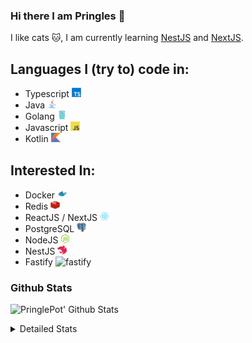 ### Hi there I am Pringles 👋

I like cats 🐱, I am currently learning [NestJS](https://nestjs.com) and [NextJS](https://nextjs.org).

## Languages I (try to) code in:
 - Typescript <img src="https://raw.githubusercontent.com/devicons/devicon/master/icons/typescript/typescript-original.svg" alt="typescript" width="15" height="15"/>
 - Java <img src="https://raw.githubusercontent.com/devicons/devicon/master/icons/java/java-original.svg" alt="java" width="15" height="15"/>
 - Golang <img src="https://raw.githubusercontent.com/devicons/devicon/master/icons/go/go-original.svg" alt="go" width="15" height="15"/>
 - Javascript <img src="https://raw.githubusercontent.com/devicons/devicon/master/icons/javascript/javascript-original.svg" alt="javascript" width="15" height="15"/>
 - Kotlin <img src="https://raw.githubusercontent.com/devicons/devicon/master/icons/kotlin/kotlin-original.svg" alt="kotlin" width="15" height="15"/>

## Interested In:
 - Docker <img src="https://raw.githubusercontent.com/devicons/devicon/master/icons/docker/docker-original.svg" alt="docker" width="15" height="15"/>
 - Redis <img src="https://raw.githubusercontent.com/devicons/devicon/master/icons/redis/redis-original.svg" alt="redis" width="15" height="15"/>
 - ReactJS / NextJS <img src="https://raw.githubusercontent.com/devicons/devicon/master/icons/react/react-original.svg" alt="react" width="15" height="15"/>
 - PostgreSQL <img src="https://raw.githubusercontent.com/devicons/devicon/master/icons/postgresql/postgresql-original.svg" alt="postgresql" width="15" height="15"/>
 - NodeJS <img src="https://raw.githubusercontent.com/devicons/devicon/master/icons/nodejs/nodejs-original.svg" alt="nodejs" width="15" height="15"/>
 - NestJS <img src="https://raw.githubusercontent.com/devicons/devicon/master/icons/nestjs/nestjs-plain.svg" alt="nestjs" width="15" height="15"/>
 - Fastify <img src="https://devicons.railway.app/i/fastify-dark.svg" alt="fastify" width="15" height="15"/>

### Github Stats
![PringlePot' Github Stats](https://github-readme-stats.vercel.app/api?username=PringlePot&show_icons=true&theme=dark&count_private=true)

<details>
  <summary>Detailed Stats</summary>
    
<!--START_SECTION:waka-->
![Profile Views](http://img.shields.io/badge/Profile%20Views-13-blue)

![Lines of code](https://img.shields.io/badge/From%20Hello%20World%20I%27ve%20Written-132787%20lines%20of%20code-blue)

**🐱 My GitHub Data** 

> 🏆 750 Contributions in the Year 2021
 > 
> 📦 90.3 kB Used in GitHub's Storage 
 > 
> 💼 Opted to Hire
 > 
> 📜 8 Public Repositories 
 > 
> 🔑 11 Private Repositories  
 > 
**I'm an Early 🐤** 

```text
🌞 Morning    118 commits    ████░░░░░░░░░░░░░░░░░░░░░   18.73% 
🌆 Daytime    257 commits    ██████████░░░░░░░░░░░░░░░   40.79% 
🌃 Evening    255 commits    ██████████░░░░░░░░░░░░░░░   40.48% 
🌙 Night      0 commits      ░░░░░░░░░░░░░░░░░░░░░░░░░   0.0%

```
📅 **I'm Most Productive on Sunday** 

```text
Monday       130 commits    █████░░░░░░░░░░░░░░░░░░░░   20.63% 
Tuesday      54 commits     ██░░░░░░░░░░░░░░░░░░░░░░░   8.57% 
Wednesday    58 commits     ██░░░░░░░░░░░░░░░░░░░░░░░   9.21% 
Thursday     89 commits     ███░░░░░░░░░░░░░░░░░░░░░░   14.13% 
Friday       39 commits     █░░░░░░░░░░░░░░░░░░░░░░░░   6.19% 
Saturday     114 commits    ████░░░░░░░░░░░░░░░░░░░░░   18.1% 
Sunday       146 commits    █████░░░░░░░░░░░░░░░░░░░░   23.17%

```


📊 **This Week I Spent My Time On** 

```text
⌚︎ Time Zone: Europe/Amsterdam

💬 Programming Languages: 
TypeScript               1 hr 39 mins        ██████████████░░░░░░░░░░░   56.71% 
Go                       36 mins             █████░░░░░░░░░░░░░░░░░░░░   20.94% 
JavaScript               13 mins             ██░░░░░░░░░░░░░░░░░░░░░░░   7.69% 
HTML                     11 mins             █░░░░░░░░░░░░░░░░░░░░░░░░   6.76% 
Python                   6 mins              █░░░░░░░░░░░░░░░░░░░░░░░░   3.98%

🔥 Editors: 
VS Code                  2 hrs 55 mins       █████████████████████████   100.0%

🐱‍💻 Projects: 
site                     1 hr 20 mins        ███████████░░░░░░░░░░░░░░   45.71% 
go                       39 mins             █████░░░░░░░░░░░░░░░░░░░░   22.58% 
Backend                  35 mins             █████░░░░░░░░░░░░░░░░░░░░   20.52% 
Documents                11 mins             █░░░░░░░░░░░░░░░░░░░░░░░░   6.76% 
Unknown Project          7 mins              █░░░░░░░░░░░░░░░░░░░░░░░░   4.25%

💻 Operating System: 
Windows                  2 hrs 55 mins       █████████████████████████   100.0%

```

**I Mostly Code in Java** 

```text
Java                     6 repos             ██████████░░░░░░░░░░░░░░░   40.0% 
JavaScript               2 repos             ███░░░░░░░░░░░░░░░░░░░░░░   13.33% 
TypeScript               2 repos             ███░░░░░░░░░░░░░░░░░░░░░░   13.33% 
Python                   1 repo              █░░░░░░░░░░░░░░░░░░░░░░░░   6.67% 
Kotlin                   1 repo              █░░░░░░░░░░░░░░░░░░░░░░░░   6.67%

```


**Timeline**

![Chart not found](https://raw.githubusercontent.com/PringlePot/PringlePot/main/charts/bar_graph.png) 


 Last Updated on 03/11/2021
<!--END_SECTION:waka-->

</details>
